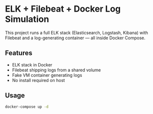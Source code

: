 # ELK + Filebeat + Docker Log Simulation

This project runs a full ELK stack (Elasticsearch, Logstash, Kibana) with Filebeat and a log-generating container — all inside Docker Compose.

## Features

- ELK stack in Docker
- Filebeat shipping logs from a shared volume
- Fake VM container generating logs
- No install required on host

## Usage

```bash
docker-compose up -d

